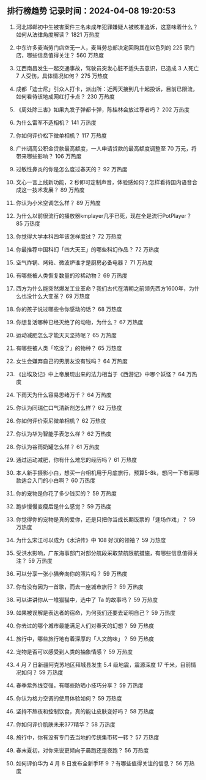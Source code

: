 
## 排行榜趋势 记录时间：2024-04-08 19:20:53
  
  1. 河北邯郸初中生被害案件三名未成年犯罪嫌疑人被核准追诉，这意味着什么？如何从法律角度解读？ 1821 万热度
    
  2. 中东许多麦当劳门店空无一人，麦当劳总部决定回购其在以色列的 225 家门店，哪些信息值得关注？ 560 万热度
    
  3. 江西南昌发生一起交通事故，驾驶员突发心脏不适失去意识，已造成 3 人死亡 7 人受伤，具体情况如何？ 275 万热度
    
  4. 成都「迪士尼」引众人打卡，派出所：近两天接到几十起投诉，目前已限流，如何看待该地成网红打卡点？ 230 万热度
    
  5. 《周处除三害》如果九发子弹都卡弹，陈桂林会放过尊者吗？ 202 万热度
    
  6. 为什么雷军不造相机？ 141 万热度
    
  7. 你如何评价松下微单相机？ 117 万热度
    
  8. 广州调高公积金贷款最高额度，一人申请贷款的最高额度调整至 70 万元，将带来哪些影响？ 106 万热度
    
  9. 过敏性鼻炎的你是怎么度过春天的？ 92 万热度
    
  10. 文心一言上线新功能，2 秒即可定制声音，体验感如何？怎样看待国内语音合成这一技术发展？ 89 万热度
    
  11. 你认为小米空调怎么样？ 89 万热度
    
  12. 为什么以前很流行的播放器kmplayer几乎已死，现在全是流行PotPlayer？ 85 万热度
    
  13. 你觉得大学本科四年该怎样度过？ 72 万热度
    
  14. 你最推荐中国科幻「四大天王」的哪些科幻作品？ 72 万热度
    
  15. 空气炸锅、烤箱、微波炉谁才是厨房必备电器？ 71 万热度
    
  16. 有哪些被人类恢复数量的珍稀动物？ 69 万热度
    
  17. 西方为什么能突然爆发工业革命？我们古代在清朝之前领先西方1600年，为什么也没什么大变革？ 69 万热度
    
  18. 你的孩子说过哪些令你感动的话？ 68 万热度
    
  19. 你想复活哪种已经灭绝了的动物，为什么？ 67 万热度
    
  20. 运动减肥怎么才能天天坚持呢？ 65 万热度
    
  21. 有哪些被人类「吃没了」的物种？ 65 万热度
    
  22. 女生会嫌弃自己的男朋友没有钱吗？ 64 万热度
    
  23. 《出埃及记》中上帝展现出来的法力相当于《西游记》中哪个妖怪？ 64 万热度
    
  24. 下雨天为什么容易思绪万千？ 64 万热度
    
  25. 你认为同瑞仁口气清新剂怎么样？ 62 万热度
    
  26. 你如何评价索尼微单相机？ 62 万热度
    
  27. 你认为华为智能手表怎么样？ 62 万热度
    
  28. 你认为谷雨奶罐怎么样？ 61 万热度
    
  29. 通过运动减肥，你有什么难忘的经历吗？ 61 万热度
    
  30. 本人新手摄影小白，想买一台相机用于月底旅行，预算5-8k，想问一下市面哪款适合入门的小白啊？ 60 万热度
    
  31. 你的宠物是你花了多少钱买的？ 59 万热度
    
  32. 跑步慢慢变瘦后是什么感觉？ 59 万热度
    
  33. 你觉得你的宠物是真的爱你，还是只把你当成长期饭票的「逢场作戏」？ 59 万热度
    
  34. 为什么宋江可以成为《水浒传》中 108 好汉的领袖？ 59 万热度
    
  35. 受洪水影响，广东海事部门对部分航段采取禁航限航措施，有哪些信息值得关注？ 59 万热度
    
  36. 可以分享一张小猫奔向你的照片吗？ 59 万热度
    
  37. 你有没有因为一首歌，而去一座城市旅行？ 59 万热度
    
  38. 可以讲讲你从一堆猫猫中，选中了 Ta 的故事吗？ 59 万热度
    
  39. 如果被误解是表达者的宿命，为何我们还要去证明自己？ 59 万热度
    
  40. 你去过的哪个城市最能满足人们对春天的幻想？ 59 万热度
    
  41. 旅行中，哪些旅行地有着深厚的「人文韵味」？ 59 万热度
    
  42. 宠物是否可以感受到人类的抽象情感？ 59 万热度
    
  43. 4 月 7 日新疆阿克苏地区拜城县发生 5.4 级地震，震源深度 17 千米，目前情况如何？ 59 万热度
    
  44. 春季紫外线变强，有哪些防晒小技巧分享？ 59 万热度
    
  45. 你认为格力空调的使用体验如何？ 59 万热度
    
  46. 坚持不熬夜和控制饮食，真的能让皮肤变好吗？ 58 万热度
    
  47. 你如何评价肌肤未来377精华？ 58 万热度
    
  48. 旅行中，你有没有专门去当地的传统集市转一转？ 57 万热度
    
  49. 春末夏初，对你来说更倾向于晨跑还是夜跑？ 56 万热度
    
  50. 如何评价华为 4 月 8 日发布全新手环 9 ？有哪些值得关注的信息？ 56 万热度
    